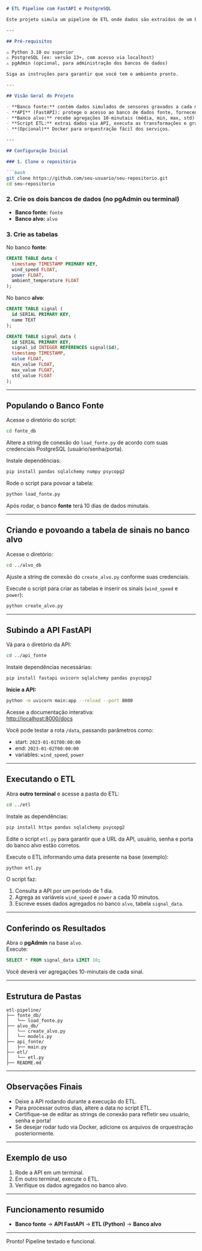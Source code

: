 ```markdown
# ETL Pipeline com FastAPI e PostgreSQL

Este projeto simula um pipeline de ETL onde dados são extraídos de um banco PostgreSQL via API (protegendo o acesso direto), transformados com agregações e carregados em um segundo banco de dados. O objetivo é apresentar uma arquitetura moderna, desacoplada e robusta, utilizando Python, FastAPI, SQLAlchemy e Pandas.

---

## Pré-requisitos

⚠️ Python 3.10 ou superior  
⚠️ PostgreSQL (ex: versão 13+, com acesso via localhost)  
⚠️ pgAdmin (opcional, para administração dos bancos de dados)

Siga as instruções para garantir que você tem o ambiente pronto.

---

## Visão Geral do Projeto

- **Banco fonte:** contém dados simulados de sensores gravados a cada minuto por 10 dias.
- **API** (FastAPI): protege o acesso ao banco de dados fonte, fornecendo dados filtrados conforme parâmetro de tempo e variáveis selecionadas.
- **Banco alvo:** recebe agregações 10-minutais (média, min, max, std) por variável, que são processadas pelo ETL.
- **Script ETL:** extrai dados via API, executa as transformações e grava no banco de dados alvo.
- **(Opcional)** Docker para orquestração fácil dos serviços.

---

## Configuração Inicial

### 1. Clone o repositório

```bash
git clone https://github.com/seu-usuario/seu-repositorio.git
cd seu-repositorio
```

### 2. Crie os dois bancos de dados (no pgAdmin ou terminal)

- **Banco fonte:** `fonte`
- **Banco alvo:** `alvo`

### 3. Crie as tabelas 

No banco **fonte**:

```sql
CREATE TABLE data (
  timestamp TIMESTAMP PRIMARY KEY,
  wind_speed FLOAT,
  power FLOAT,
  ambient_temperature FLOAT
);
```

No banco **alvo**:

```sql
CREATE TABLE signal (
  id SERIAL PRIMARY KEY,
  name TEXT
);

CREATE TABLE signal_data (
  id SERIAL PRIMARY KEY,
  signal_id INTEGER REFERENCES signal(id),
  timestamp TIMESTAMP,
  value FLOAT,
  min_value FLOAT,
  max_value FLOAT,
  std_value FLOAT
);
```

---

## Populando o Banco Fonte

Acesse o diretório do script:
```bash
cd fonte_db
```

Altere a string de conexão do `load_fonte.py` de acordo com suas credenciais PostgreSQL (usuário/senha/porta).

Instale dependências:
```bash
pip install pandas sqlalchemy numpy psycopg2
```

Rode o script para povoar a tabela:
```bash
python load_fonte.py
```
Após rodar, o banco **fonte** terá 10 dias de dados minutais.

---

## Criando e povoando a tabela de sinais no banco alvo

Acesse o diretório:
```bash
cd ../alvo_db
```

Ajuste a string de conexão do `create_alvo.py` conforme suas credenciais.

Execute o script para criar as tabelas e inserir os sinais (`wind_speed` e `power`):

```bash
python create_alvo.py
```

---

## Subindo a API FastAPI

Vá para o diretório da API:

```bash
cd ../api_fonte
```

Instale dependências necessárias:

```bash
pip install fastapi uvicorn sqlalchemy pandas psycopg2
```

**Inicie a API:**

```bash
python -m uvicorn main:app --reload --port 8000
```

Acesse a documentação interativa:  
[http://localhost:8000/docs](http://localhost:8000/docs)

Você pode testar a rota `/data`, passando parâmetros como:

- start: `2023-01-01T00:00:00`
- end: `2023-01-02T00:00:00`
- variables: `wind_speed`, `power`

---

## Executando o ETL

Abra **outro terminal** e acesse a pasta do ETL:

```bash
cd ../etl
```

Instale as dependências:

```bash
pip install httpx pandas sqlalchemy psycopg2
```

Edite o script `etl.py` para garantir que a URL da API, usuário, senha e porta do banco alvo estão corretos.

Execute o ETL informando uma data presente na base (exemplo):

```bash
python etl.py
```

O script faz:

1. Consulta a API por um período de 1 dia.
2. Agrega as variáveis `wind_speed` e `power` a cada 10 minutos.
3. Escreve esses dados agregados no banco `alvo`, tabela `signal_data`.

---

## Conferindo os Resultados

Abra o **pgAdmin** na base `alvo`.  
Execute:

```sql
SELECT * FROM signal_data LIMIT 10;
```

Você deverá ver agregações 10-minutais de cada sinal.

---

## Estrutura de Pastas

```
etl-pipeline/
├── fonte_db/
│   └── load_fonte.py
├── alvo_db/
│   └── create_alvo.py
│   └── models.py
├── api_fonte/
│   ├── main.py
├── etl/
│   └── etl.py
├── README.md
```

---

## Observações Finais

- Deixe a API rodando durante a execução do ETL.
- Para processar outros dias, altere a data no script ETL.
- Certifique-se de editar as strings de conexão para refletir seu usuário, senha e porta!
- Se desejar rodar tudo via Docker, adicione os arquivos de orquestração posteriormente.

---

## Exemplo de uso

1. Rode a API em um terminal.
2. Em outro terminal, execute o ETL.
3. Verifique os dados agregados no banco alvo.

---

## Funcionamento resumido

- **Banco fonte** → **API FastAPI** → **ETL (Python)** → **Banco alvo**

---

Pronto! Pipeline testado e funcional.
```
